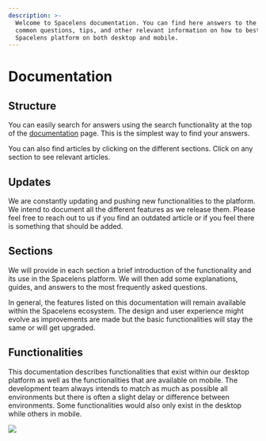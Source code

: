 ```yaml
---
description: >-
  Welcome to Spacelens documentation. You can find here answers to the most
  common questions, tips, and other relevant information on how to best use the
  Spacelens platform on both desktop and mobile.
---
```


# Documentation

## Structure

You can easily search for answers using the search functionality at the top of the [documentation](https://docs.spacelens.com) page. This is the simplest way to find your answers.

You can also find articles by clicking on the different sections. Click on any section to see relevant articles.

## Updates

We are constantly updating and pushing new functionalities to the platform. We intend to document all the different features as we release them. Please feel free to reach out to us if you find an outdated article or if you feel there is something that should be added. 

## Sections

We will provide in each section a brief introduction of the functionality and its use in the Spacelens platform. We will then add some explanations, guides, and answers to the most frequently asked questions. 

In general, the features listed on this documentation will remain available within the Spacelens ecosystem. The design and user experience might evolve as improvements are made but the basic functionalities will stay the same or will get upgraded. 

## Functionalities

This documentation describes functionalities that exist within our desktop platform as well as the functionalities that are available on mobile. The development team always intends to match as much as possible all environments but there is often a slight delay or difference between environments. Some functionalities would also only exist in the desktop while others in mobile.

![](.gitbook/assets/spacetokenicon.png)



